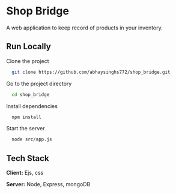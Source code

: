 
# Shop Bridge

A web application to keep record of products in your inventory.




## Run Locally



Clone the project

```bash
  git clone https://github.com/abhaysinghs772/shop_bridge.git
```

Go to the project directory

```bash
  cd shop_bridge
```

Install dependencies

```bash
  npm install
```

Start the server

```bash
  node src/app.js
```

  
## Tech Stack

**Client:** Ejs, css

**Server:** Node, Express, mongoDB

  